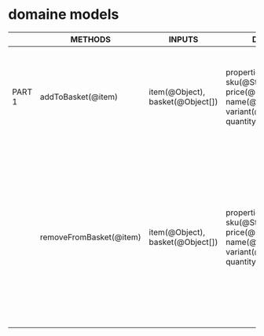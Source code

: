 # domaine models

|        | METHODS | INPUTS | DATA | SITUATION | OUTPUTS |
|--------|-|-|-|-|-|
| PART 1 | addToBasket(@item)| item(@Object), basket(@Object[])|properties: sku(@String), price(@String), name(@String), variant(@String), quantity(@Number)| If item is not already in basket...  If item is not already in basket...| ...show the message 'already in the basket' ...add it, and show a list of all the items in the basket. |
|        |removeFromBasket(@item)|item(@Object), basket(@Object[])|properties: sku(@String), price(@String), name(@String), variant(@String), quantity(@Number)|If item is already in the basket, decrease its quantity. If quantity is 1, remove it from the basket.|A list of all the items in the basket, including the selected item  with its quantity decreased. A list of all the items in the basket, but without the one which was deleted.|
